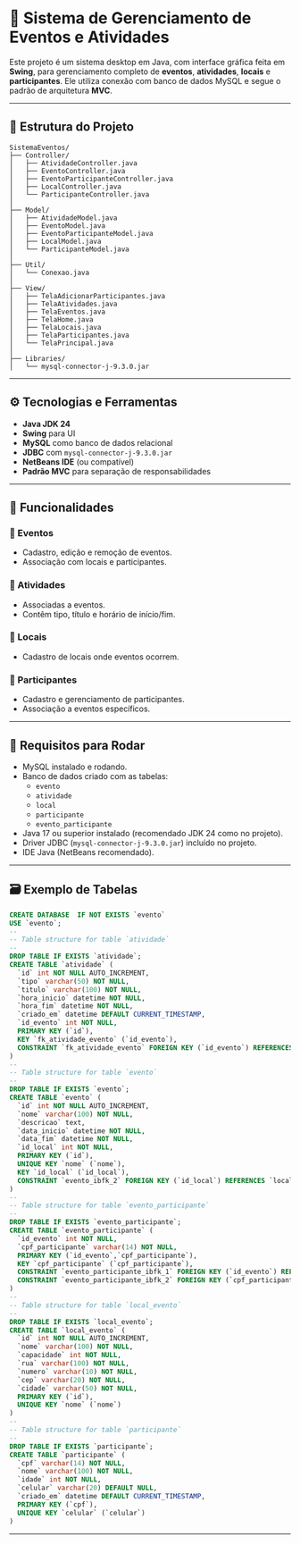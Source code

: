 # 🎯 Sistema de Gerenciamento de Eventos e Atividades

Este projeto é um sistema desktop em Java, com interface gráfica feita em **Swing**, para gerenciamento completo de **eventos**, **atividades**, **locais** e **participantes**. Ele utiliza conexão com banco de dados MySQL e segue o padrão de arquitetura **MVC**.

---

## 📁 Estrutura do Projeto

```
SistemaEventos/
├── Controller/
│   ├── AtividadeController.java
│   ├── EventoController.java
│   ├── EventoParticipanteController.java
│   ├── LocalController.java
│   └── ParticipanteController.java
│
├── Model/
│   ├── AtividadeModel.java
│   ├── EventoModel.java
│   ├── EventoParticipanteModel.java
│   ├── LocalModel.java
│   └── ParticipanteModel.java
│
├── Util/
│   └── Conexao.java
│
├── View/
│   ├── TelaAdicionarParticipantes.java
│   ├── TelaAtividades.java
│   ├── TelaEventos.java
│   ├── TelaHome.java
│   ├── TelaLocais.java
│   ├── TelaParticipantes.java
│   └── TelaPrincipal.java
│
├── Libraries/
│   └── mysql-connector-j-9.3.0.jar
```

---

## ⚙️ Tecnologias e Ferramentas

- **Java JDK 24**
- **Swing** para UI
- **MySQL** como banco de dados relacional
- **JDBC** com `mysql-connector-j-9.3.0.jar`
- **NetBeans IDE** (ou compatível)
- **Padrão MVC** para separação de responsabilidades

---

## 🧠 Funcionalidades

### 🎪 Eventos
- Cadastro, edição e remoção de eventos.
- Associação com locais e participantes.

### 📝 Atividades
- Associadas a eventos.
- Contêm tipo, título e horário de início/fim.

### 📍 Locais
- Cadastro de locais onde eventos ocorrem.

### 👥 Participantes
- Cadastro e gerenciamento de participantes.
- Associação a eventos específicos.

---

## 🧪 Requisitos para Rodar

- MySQL instalado e rodando.
- Banco de dados criado com as tabelas:
  - `evento`
  - `atividade`
  - `local`
  - `participante`
  - `evento_participante`
- Java 17 ou superior instalado (recomendado JDK 24 como no projeto).
- Driver JDBC (`mysql-connector-j-9.3.0.jar`) incluído no projeto.
- IDE Java (NetBeans recomendado).

---

## 🗃️ Exemplo de Tabelas

```sql
CREATE DATABASE  IF NOT EXISTS `evento` 
USE `evento`;
--
-- Table structure for table `atividade`
--
DROP TABLE IF EXISTS `atividade`;
CREATE TABLE `atividade` (
  `id` int NOT NULL AUTO_INCREMENT,
  `tipo` varchar(50) NOT NULL,
  `titulo` varchar(100) NOT NULL,
  `hora_inicio` datetime NOT NULL,
  `hora_fim` datetime NOT NULL,
  `criado_em` datetime DEFAULT CURRENT_TIMESTAMP,
  `id_evento` int NOT NULL,
  PRIMARY KEY (`id`),
  KEY `fk_atividade_evento` (`id_evento`),
  CONSTRAINT `fk_atividade_evento` FOREIGN KEY (`id_evento`) REFERENCES `evento` (`id`)
) 
--
-- Table structure for table `evento`
--
DROP TABLE IF EXISTS `evento`;
CREATE TABLE `evento` (
  `id` int NOT NULL AUTO_INCREMENT,
  `nome` varchar(100) NOT NULL,
  `descricao` text,
  `data_inicio` datetime NOT NULL,
  `data_fim` datetime NOT NULL,
  `id_local` int NOT NULL,
  PRIMARY KEY (`id`),
  UNIQUE KEY `nome` (`nome`),
  KEY `id_local` (`id_local`),
  CONSTRAINT `evento_ibfk_2` FOREIGN KEY (`id_local`) REFERENCES `local_evento` (`id`)
)
--
-- Table structure for table `evento_participante`
--
DROP TABLE IF EXISTS `evento_participante`;
CREATE TABLE `evento_participante` (
  `id_evento` int NOT NULL,
  `cpf_participante` varchar(14) NOT NULL,
  PRIMARY KEY (`id_evento`,`cpf_participante`),
  KEY `cpf_participante` (`cpf_participante`),
  CONSTRAINT `evento_participante_ibfk_1` FOREIGN KEY (`id_evento`) REFERENCES `evento` (`id`),
  CONSTRAINT `evento_participante_ibfk_2` FOREIGN KEY (`cpf_participante`) REFERENCES `participante` (`cpf`)
) 
--
-- Table structure for table `local_evento`
--
DROP TABLE IF EXISTS `local_evento`;
CREATE TABLE `local_evento` (
  `id` int NOT NULL AUTO_INCREMENT,
  `nome` varchar(100) NOT NULL,
  `capacidade` int NOT NULL,
  `rua` varchar(100) NOT NULL,
  `numero` varchar(10) NOT NULL,
  `cep` varchar(20) NOT NULL,
  `cidade` varchar(50) NOT NULL,
  PRIMARY KEY (`id`),
  UNIQUE KEY `nome` (`nome`)
) 
--
-- Table structure for table `participante`
--
DROP TABLE IF EXISTS `participante`;
CREATE TABLE `participante` (
  `cpf` varchar(14) NOT NULL,
  `nome` varchar(100) NOT NULL,
  `idade` int NOT NULL,
  `celular` varchar(20) DEFAULT NULL,
  `criado_em` datetime DEFAULT CURRENT_TIMESTAMP,
  PRIMARY KEY (`cpf`),
  UNIQUE KEY `celular` (`celular`)
) 
```

---
